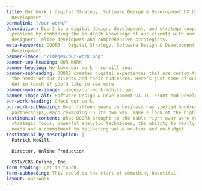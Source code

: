 ```yaml
---
title: Our Work | Digital Strategy, Software Design & Development UX UI, Front-end
  Development
permalink: "/our-work/"
description: Door3 is a digital design, development, and strategy company that solves
  problems by combining the in-depth knowledge of our clients with our award-winning
  designers, elite developers and comprehensive strategists.
meta-keywords: DOOR3 | Digital Strategy, Software Design & Development UX UI, Front-end
  Development
banner-image: "/images/our-work.png"
banner-top-heading: OUR WORK
banner-heading: We love our work — so will you.
banner-subheading: DOOR3 creates digital experiences that are custom-tailored to meet
  the needs of our clients and their audiences. Here’s just some of our favorite projects.
  Get in touch if you’d like to see more.
banner-mobile-image: images/our-work-mobile.jpg
banner-image-alt: Software Design & Development UX UI, Front-end Development
our-work-heading: Check our work.
our-work-subheading: Over fifteen years in business has yielded hundreds of client
  partnerships, each rewarding in its own way. Take a look at the highlights.
testimonial-content: What DOOR3 brought to the table right away were relevant expertise,
  strategic focus, powerful analytic techniques, the ability to really listen to client
  needs and a commitment to delivering value on-time and on-budget.
testimonial-by-description: |-
  Patrick McGill

  Director, Online Production

  CSTV/CBS Online, Inc.
form-heading: Get in touch.
form-subheading: This could be the start of something beautiful.
layout: our-work
---
```


